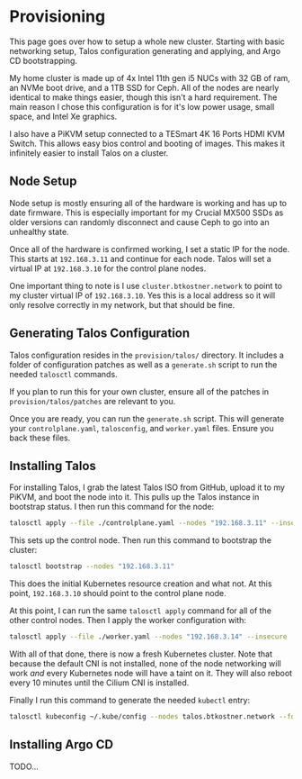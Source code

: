# Provisioning

This page goes over how to setup a whole new cluster. Starting with basic networking setup, Talos configuration generating and applying, and Argo CD bootstrapping.

My home cluster is made up of 4x Intel 11th gen i5 NUCs with 32 GB of ram, an NVMe boot drive, and a 1TB SSD for Ceph. All of the nodes are nearly identical to make things easier, though this isn't a hard requirement. The main reason I chose this configuration is for it's low power usage, small space, and Intel Xe graphics.

I also have a PiKVM setup connected to a TESmart 4K 16 Ports HDMI KVM Switch. This allows easy bios control and booting of images. This makes it infinitely easier to install Talos on a cluster.

## Node Setup

Node setup is mostly ensuring all of the hardware is working and has up to date firmware. This is especially important for my Crucial MX500 SSDs as older versions can randomly disconnect and cause Ceph to go into an unhealthy state.

Once all of the hardware is confirmed working, I set a static IP for the node. This starts at `192.168.3.11` and continue for each node. Talos will set a virtual IP at `192.168.3.10` for the control plane nodes.

One important thing to note is I use `cluster.btkostner.network` to point to my cluster virtual IP of `192.168.3.10`. Yes this is a local address so it will only resolve correctly in my network, but that should be fine.

## Generating Talos Configuration

Talos configuration resides in the `provision/talos/` directory. It includes a folder of configuration patches as well as a `generate.sh` script to run the needed `talosctl` commands.

If you plan to run this for your own cluster, ensure all of the patches in `provision/talos/patches` are relevant to you.

Once you are ready, you can run the `generate.sh` script. This will generate your `controlplane.yaml`, `talosconfig`, and `worker.yaml` files. Ensure you back these files.

## Installing Talos

For installing Talos, I grab the latest Talos ISO from GitHub, upload it to my PiKVM, and boot the node into it. This pulls up the Talos instance in bootstrap status. I then run this command for the node:

```sh
talosctl apply --file ./controlplane.yaml --nodes "192.168.3.11" --insecure
```

This sets up the control node. Then run this command to bootstrap the cluster:

```sh
talosctl bootstrap --nodes "192.168.3.11"
```

This does the initial Kubernetes resource creation and what not. At this point, `192.168.3.10` should point to the control plane node.

At this point, I can run the same `talosctl apply` command for all of the other control nodes. Then I apply the worker configuration with:

```sh
talosctl apply --file ./worker.yaml --nodes "192.168.3.14" --insecure
```

With all of that done, there is now a fresh Kubernetes cluster. Note that because the default CNI is not installed, none of the node networking will work _and_ every Kubernetes node will have a taint on it. They will also reboot every 10 minutes until the Cilium CNI is installed.

Finally I run this command to generate the needed `kubectl` entry:

```sh
talosctl kubeconfig ~/.kube/config --nodes talos.btkostner.network --force
```

## Installing Argo CD

TODO...
